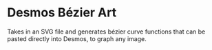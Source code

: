 # Desmos Bézier Art
Takes in an SVG file and generates bézier curve functions that can be pasted directly into Desmos, to graph any image.
